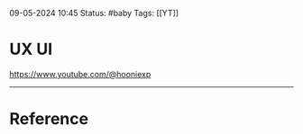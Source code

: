 09-05-2024 10:45
Status: #baby
Tags: [[YT]]

# UX UI
https://www.youtube.com/@hooniexp

***
# Reference
